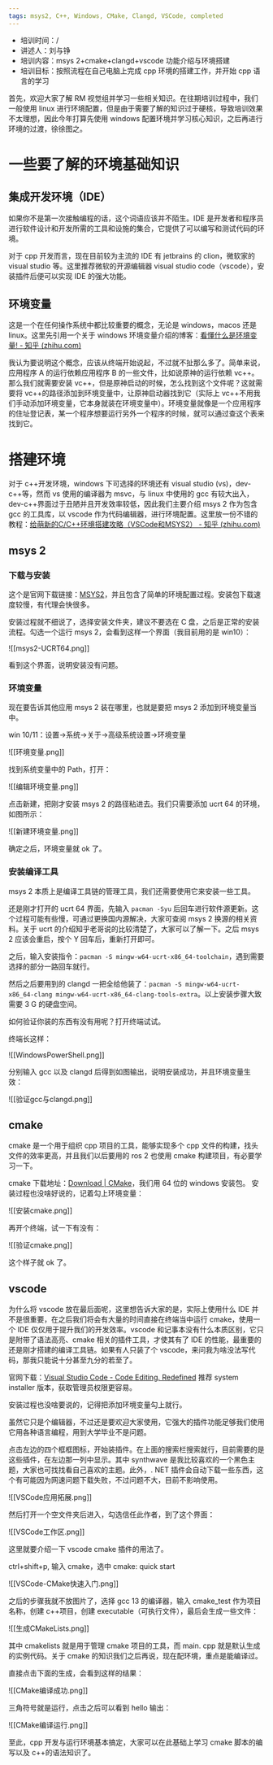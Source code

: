 ```yaml
---
tags: msys2, C++, Windows, CMake, Clangd, VSCode, completed
---
```

- 培训时间：/
- 讲述人：刘与铮
- 培训内容：msys 2+cmake+clangd+vscode 功能介绍与环境搭建
- 培训目标：按照流程在自己电脑上完成 cpp 环境的搭建工作，并开始 cpp 语言的学习

首先，欢迎大家了解 RM 视觉组并学习一些相关知识。在往期培训过程中，我们一般使用 linux 进行环境配置，但是由于需要了解的知识过于硬核，导致培训效果不太理想，因此今年打算先使用 windows 配置环境并学习核心知识，之后再进行环境的过渡，徐徐图之。

# 一些要了解的环境基础知识

## 集成开发环境（IDE）

如果你不是第一次接触编程的话，这个词语应该并不陌生。IDE 是开发者和程序员进行软件设计和开发所需的工具和设施的集合，它提供了可以编写和测试代码的环境。

对于 cpp 开发而言，现在目前较为主流的 IDE 有 jetbrains 的 clion，微软家的 visual studio 等。这里推荐微软的开源编辑器 visual studio code（vscode），安装插件后便可以实现 IDE 的强大功能。
## 环境变量

这是一个在任何操作系统中都比较重要的概念，无论是 windows，macos 还是 linux。这里先引用一个关于 windows 环境变量介绍的博客：[看懂什么是环境变量! - 知乎 (zhihu.com)](https://zhuanlan.zhihu.com/p/82011100) 

我认为要说明这个概念，应该从终端开始说起，不过就不扯那么多了。简单来说，应用程序 A 的运行依赖应用程序 B 的一些文件，比如说原神的运行依赖 vc++。那么我们就需要安装 vc++，但是原神启动的时候，怎么找到这个文件呢？这就需要将 vc++的路径添加到环境变量中，让原神启动器找到它（实际上 vc++不用我们手动添加环境变量，它本身就装在环境变量中）。环境变量就像是一个应用程序的住址登记表，某一个程序想要运行另外一个程序的时候，就可以通过查这个表来找到它。

# 搭建环境

对于 c++开发环境，windows 下可选择的环境还有 visual studio (vs)，dev-c++等，然而 vs 使用的编译器为 msvc，与 linux 中使用的 gcc 有较大出入，dev-c++界面过于丑陋并且开发效率较低，因此我们主要介绍 msys 2 作为包含 gcc 的工具库，以 vscode 作为代码编辑器，进行环境配置。这里放一份不错的教程：[给萌新的C/C++环境搭建攻略（VSCode和MSYS2） - 知乎 (zhihu.com)](https://zhuanlan.zhihu.com/p/401188789) 
## msys 2

### 下载与安装

这个是官网下载链接：[MSYS2](https://www.msys2.org/)，并且包含了简单的环境配置过程。安装包下载速度较慢，有代理会快很多。

安装过程就不细说了，选择安装文件夹，建议不要选在 C 盘，之后是正常的安装流程。勾选一个运行 msys 2，会看到这样一个界面（我目前用的是 win10）：

![[msys2-UCRT64.png]]

看到这个界面，说明安装没有问题。

### 环境变量

现在要告诉其他应用 msys 2 装在哪里，也就是要把 msys 2 添加到环境变量当中。

win 10/11：设置->系统->关于->高级系统设置->环境变量

![[环境变量.png]]

找到系统变量中的 Path，打开：

![[编辑环境变量.png]]

点击新建，把刚才安装 msys 2 的路径粘进去。我们只需要添加 ucrt 64 的环境，如图所示：

![[新建环境变量.png]]

确定之后，环境变量就 ok 了。

### 安装编译工具

msys 2 本质上是编译工具链的管理工具，我们还需要使用它来安装一些工具。

还是刚才打开的 ucrt 64 界面，先输入 `pacman -Syu` 后回车进行软件源更新。这个过程可能有些慢，可通过更换国内源解决，大家可查阅 msys 2 换源的相关资料。关于 ucrt 的介绍知乎老哥说的比较清楚了，大家可以了解一下。之后 msys 2 应该会重启，按个 Y 回车后，重新打开即可。

之后，输入安装指令：`pacman -S mingw-w64-ucrt-x86_64-toolchain`，遇到需要选择的部分一路回车就行。

然后之后要用到的 clangd 一把全给他装了：`pacman -S mingw-w64-ucrt-x86_64-clang mingw-w64-ucrt-x86_64-clang-tools-extra`。以上安装步骤大致需要 3 G 的硬盘空间。

如何验证你装的东西有没有用呢？打开终端试试。

终端长这样：

![[WindowsPowerShell.png]]

分别输入 gcc 以及 clangd 后得到如图输出，说明安装成功，并且环境变量生效：

![[验证gcc与clangd.png]]

## cmake

cmake 是一个用于组织 cpp 项目的工具，能够实现多个 cpp 文件的构建，找头文件的效率更高，并且我们以后要用的 ros 2 也使用 cmake 构建项目，有必要学习一下。

cmake 下载地址：[Download | CMake](https://cmake.org/download/)，我们用 64 位的 windows 安装包。
安装过程也没啥好说的，记着勾上环境变量：

![[安装cmake.png]]

再开个终端，试一下有没有：

![[验证cmake.png]]

这个样子就 ok 了。

## vscode

为什么将 vscode 放在最后面呢，这里想告诉大家的是，实际上使用什么 IDE 并不是很重要，在之后我们将会有大量的时间直接在终端当中运行 cmake，使用一个 IDE 仅仅用于提升我们的开发效率。vscode 和记事本没有什么本质区别，它只是附带了语法高亮、cmake 相关的插件工具，才使其有了 IDE 的性能，最重要的还是刚才搭建的编译工具链。如果有人只装了个 vscode，来问我为啥没法写代码，那我只能说十分甚至九分的若至了。

官网下载：[Visual Studio Code - Code Editing. Redefined](https://code.visualstudio.com/) 推荐 system installer 版本，获取管理员权限更容易。

安装过程也没啥要说的，记得把添加环境变量勾上就行。

虽然它只是个编辑器，不过还是要欢迎大家使用，它强大的插件功能足够我们使用它用各种语言编程，用到大学毕业不是问题。

点击左边的四个框框图标，开始装插件。在上面的搜索栏搜索就行，目前需要的是这些插件，在左边那一列中显示。其中 synthwave 是我比较喜欢的一个黑色主题，大家也可找找看自己喜欢的主题。此外，. NET 插件会自动下载一些东西，这个有可能因为网速问题下载失败，不过问题不大，目前不影响使用。

![[VSCode应用拓展.png]]

然后打开一个空文件夹后进入，勾选信任此作者，到了这个界面：

![[VSCode工作区.png]]

这里就要介绍一下 vscode cmake 插件的用法了。

ctrl+shift+p, 输入 cmake，选中 cmake: quick start

![[VSCode-CMake快速入门.png]]

之后的步骤我就不放图片了，选择 gcc 13 的编译器，输入 cmake_test 作为项目名称，创建 c++项目，创建 executable（可执行文件），最后会生成一些文件：

![[生成CMakeLists.png]]

其中 cmakelists 就是用于管理 cmake 项目的工具，而 main. cpp 就是默认生成的实例代码。关于 cmake 的知识我们之后再说，现在配环境，重点是能编译过。

直接点击下面的生成，会看到这样的结果：

![[CMake编译成功.png]]

三角符号就是运行，点击之后可以看到 hello 输出：

![[CMake编译运行.png]]

至此，cpp 开发与运行环境基本搞定，大家可以在此基础上学习 cmake 脚本的编写以及 c++的语法知识了。